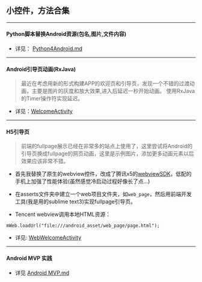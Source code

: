 ## 小控件，方法合集
---

#### Python脚本替换Android资源(包名,图片,文件内容)

* 详见： [Python4Android.md](./app/src/main/java/com/jinqiang/py4android/Python4Android.md)

---

#### Android引导页动画(RxJava)

> 最近在考虑用新的形式构建APP的欢迎页和引导页，发现一个不错的过渡动画，主要是图片的灰度和放大效果,进入后延迟一秒开始动画。
使用RxJava的Timer操作符实现延迟。

* 详见：[WelcomeActivity](./app/src/main/java/com/jinqiang/welcomebanner/WelcomeActivity.java)

---

#### H5引导页
> 前端的fullpage展示已经在非常多的站点上使用了，这里尝试将Android的引导页换成fullpage的网页动画，这里是示例图片，添加更多动画元素以后效果应该非常不错。

* 首先我替换了原生的webview控件，改成了腾讯x5的[webviewSDK](http://x5.tencent.com/)，低配的手机上加强了性能体验(虽然感觉冷启动过程好像长了点...)

* 在asserts文件夹中建立一个web项目文件夹，如`web_page`，然后用前端开发工具(我是用的sublime text3)实现fullpage引导页。

* Tencent webview调用本地HTML资源：

```
mWeb.loadUrl("file:///android_asset/web_page/page.html");
```

* 详见: [WebWelcomeActivity](./app/src/main/java/com/jinqiang/welcomebanner/WebWelcomeActivity.java)

---

#### Android MVP 实践

* 详见 [Android MVP.md](./app/src/main/java/com/jinqiang/MVPtest/MVP.md)